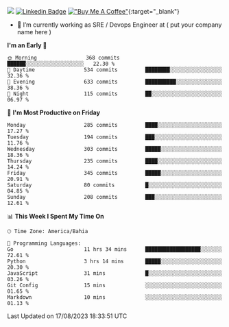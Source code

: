 ![](https://komarev.com/ghpvc/?username=miltlima&color=blue) [![Linkedin Badge](https://img.shields.io/badge/-LinkedIn-blue?style=flat-square&logo=Linkedin&logoColor=white&link=https://www.linkedin.com/in/miltonlimaj/)](https://www.linkedin.com/in/miltonlimaj/) [!["Buy Me A Coffee"](https://www.buymeacoffee.com/assets/img/custom_images/orange_img.png)](https://www.buymeacoffee.com/miltlima){:target="_blank"}
                 

- 🔭 I’m currently working as SRE / Devops Engineer at ( put your company name here )


<!--START_SECTION:waka-->
**I'm an Early 🐤** 

```text
🌞 Morning                368 commits         ██████░░░░░░░░░░░░░░░░░░░   22.30 % 
🌆 Daytime                534 commits         ████████░░░░░░░░░░░░░░░░░   32.36 % 
🌃 Evening                633 commits         ██████████░░░░░░░░░░░░░░░   38.36 % 
🌙 Night                  115 commits         ██░░░░░░░░░░░░░░░░░░░░░░░   06.97 % 
```
📅 **I'm Most Productive on Friday** 

```text
Monday                   285 commits         ████░░░░░░░░░░░░░░░░░░░░░   17.27 % 
Tuesday                  194 commits         ███░░░░░░░░░░░░░░░░░░░░░░   11.76 % 
Wednesday                303 commits         █████░░░░░░░░░░░░░░░░░░░░   18.36 % 
Thursday                 235 commits         ████░░░░░░░░░░░░░░░░░░░░░   14.24 % 
Friday                   345 commits         █████░░░░░░░░░░░░░░░░░░░░   20.91 % 
Saturday                 80 commits          █░░░░░░░░░░░░░░░░░░░░░░░░   04.85 % 
Sunday                   208 commits         ███░░░░░░░░░░░░░░░░░░░░░░   12.61 % 
```


📊 **This Week I Spent My Time On** 

```text
🕑︎ Time Zone: America/Bahia

💬 Programming Languages: 
Go                       11 hrs 34 mins      ██████████████████░░░░░░░   72.61 % 
Python                   3 hrs 14 mins       █████░░░░░░░░░░░░░░░░░░░░   20.30 % 
JavaScript               31 mins             █░░░░░░░░░░░░░░░░░░░░░░░░   03.26 % 
Git Config               15 mins             ░░░░░░░░░░░░░░░░░░░░░░░░░   01.65 % 
Markdown                 10 mins             ░░░░░░░░░░░░░░░░░░░░░░░░░   01.13 % 
```


 Last Updated on 17/08/2023 18:33:51 UTC
<!--END_SECTION:waka-->
